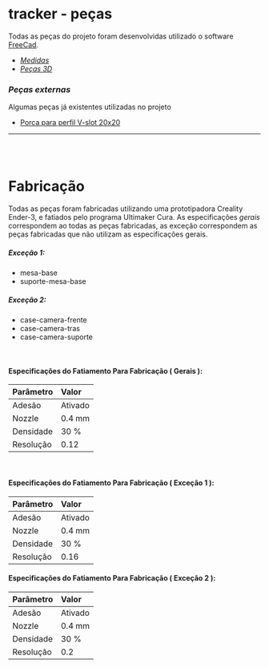 # tracker - peças
Todas as peças do projeto foram desenvolvidas utilizado o software [FreeCad](https://www.freecadweb.org/).

 * *[Medidas](./medidas)*
 * *[Peças 3D](./stl)*

### *Peças externas*

Algumas peças já existentes utilizadas no projeto

  * [Porca para perfil V-slot 20x20](https://www.thingiverse.com/thing:3050607)


<hr><br><br>

# Fabricação

Todas as peças foram fabricadas utilizando uma prototipadora Creality Ender-3, e fatiados pelo programa Ultimaker Cura.
As especificações *gerais* correspondem ao todas as peças fabricadas, as exceção correspondem as peças fabricadas que não utilizam as especificações gerais.

##### Exceção 1:
  * mesa-base
  * suporte-mesa-base

##### Exceção 2:
  * case-camera-frente
  * case-camera-tras
  * case-camera-suporte

<br>

#### Especificações do Fatiamento Para Fabricação ( Gerais ):


Parâmetro               | Valor
:---------------------- | :-------------------------------------
Adesão                  | Ativado
Nozzle                  | 0.4 mm
Densidade               | 30 %
Resolução               | 0.12

<br>

#### Especificações do Fatiamento Para Fabricação ( Exceção 1 ):

Parâmetro               | Valor
:---------------------- | :-------------------------------------
Adesão                  | Ativado
Nozzle                  | 0.4 mm
Densidade               | 30 %
Resolução               | 0.16

#### Especificações do Fatiamento Para Fabricação ( Exceção 2 ):

Parâmetro               | Valor
:---------------------- | :-------------------------------------
Adesão                  | Ativado
Nozzle                  | 0.4 mm
Densidade               | 30 %
Resolução               | 0.2
